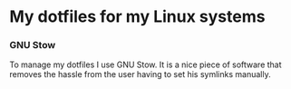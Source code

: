 # My dotfiles for my Linux systems

### GNU Stow
To manage my dotfiles I use GNU Stow. 
It is a nice piece of software that removes the hassle from the user having to set his symlinks manually.
